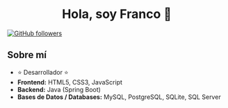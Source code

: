 <div align="center">
  <h1 align="center">Hola, soy Franco 👋</h1>
</div>


[![GitHub followers](https://img.shields.io/github/followers/gitFrancoln?style=social)](https://github.com/gitFrancoln)

## Sobre mí
- ⭐ Desarrollador ⭐
- **Frontend:** HTML5, CSS3, JavaScript
- **Backend:** Java (Spring Boot)
- **Bases de Datos / Databases:** MySQL, PostgreSQL, SQLite, SQL Server
